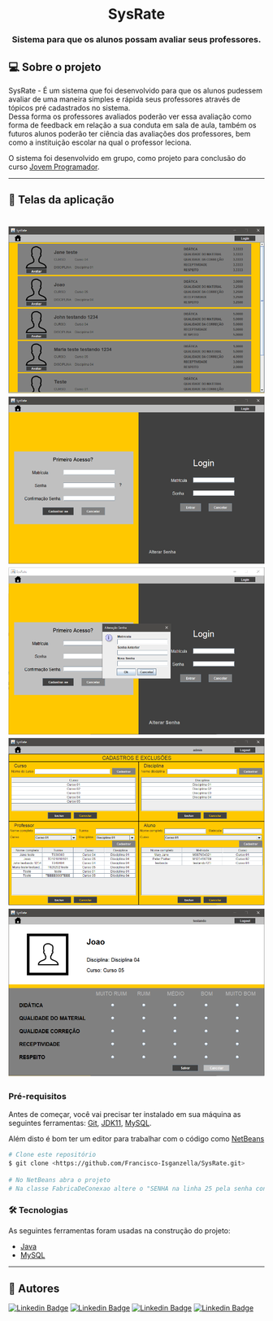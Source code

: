 <h1 align="center">
      SysRate
</h1>

<h3 align="center">
    Sistema para que os alunos possam avaliar seus professores.
</h3>

<!--te-->


## 💻 Sobre o projeto

SysRate - É um sistema que foi desenvolvido para que os alunos pudessem avaliar de uma maneira simples e rápida seus professores através de tópicos pré cadastrados no sistema.
<br>
Dessa forma os professores avaliados poderão ver essa avaliação como forma de feedback em relação a sua conduta em sala de aula,
também os futuros alunos poderão ter ciência das avaliações dos professores, bem como a instituição escolar na qual o professor leciona.

O sistema foi desenvolvido em grupo, como projeto para conclusão do curso [Jovem Programador](https://jovemprogramador.com.br/).

---

## 🎨 Telas da aplicação

<h1 align="center">
  <img alt="SysRate" title="#SysRateHome" src="./assets/SysRateHome.png" />
  <img alt="SysRate" title="#SysRateHome" src="./assets/SysRateLogin.png" />
  <img alt="SysRate" title="#SysRateHome" src="./assets/SysRateLoginSenha.png" />
  <img alt="SysRate" title="#SysRateHome" src="./assets/SysRateLoginAdmin.png" />
  <img alt="SysRate" title="#SysRateHome" src="./assets/SysRateLoginAvaliacao.png" />
</h1>

### Pré-requisitos

Antes de começar, você vai precisar ter instalado em sua máquina as seguintes ferramentas:
[Git](https://git-scm.com), [JDK11](https://www.oracle.com/br/java/technologies/javase/jdk11-archive-downloads.html), [MySQL](https://dev.mysql.com/downloads/).

Além disto é bom ter um editor para trabalhar com o código como [NetBeans](https://netbeans.apache.org/download/nb120/nb120.html)


```bash
# Clone este repositório
$ git clone <https://github.com/Francisco-Isganzella/SysRate.git>

# No NetBeans abra o projeto
# Na classe FabricaDeConexao altere o "SENHA na linha 25 pela senha configurada no seu MySQL
```

### 🛠 Tecnologias

As seguintes ferramentas foram usadas na construção do projeto:

- [Java](https://www.java.com/pt-BR/)
- [MySQL](https://www.mysql.com/)

---

## 🦸 Autores
[![Linkedin Badge](https://img.shields.io/badge/-Francisco-blue?style=flat-square&logo=Linkedin&logoColor=white&link=https://www.linkedin.com/in/francisco-isganzella/)](https://www.linkedin.com/in/francisco-isganzella/)
[![Linkedin Badge](https://img.shields.io/badge/-Miguel-blue?style=flat-square&logo=Linkedin&logoColor=white&link=https://www.linkedin.com/in/miguel-philippi-a437551b4/)](https://www.linkedin.com/in/miguel-philippi-a437551b4/)
[![Linkedin Badge](https://img.shields.io/badge/-Tayna-blue?style=flat-square&logo=Linkedin&logoColor=white&link=https://www.linkedin.com/in/tayna-moraes-bb3001180/)](https://www.linkedin.com/in/tayna-moraes-bb3001180/)
[![Linkedin Badge](https://img.shields.io/badge/-Thiago-blue?style=flat-square&logo=Linkedin&logoColor=white&link=https://www.linkedin.com/in/thiago-boimer-correia-a0b33211b/)](https://www.linkedin.com/in/thiago-boimer-correia-a0b33211b/)
